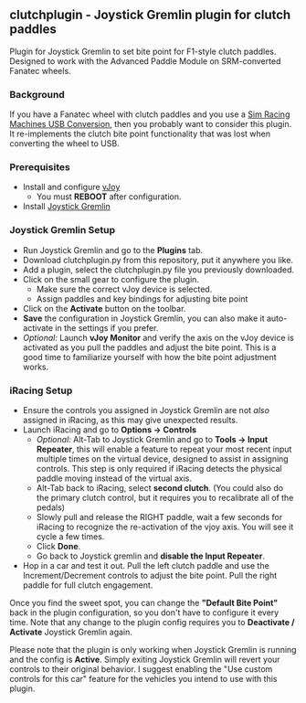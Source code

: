 ## clutchplugin - Joystick Gremlin plugin for clutch paddles
Plugin for Joystick Gremlin to set bite point for F1-style clutch paddles. Designed to work with the Advanced Paddle Module on SRM-converted Fanatec wheels.

### Background ###

If you have a Fanatec wheel with clutch paddles and you use a [Sim Racing Machines USB Conversion](https://www.simracingmachines.com/WebShop/diy), then you probably want to consider this plugin. It re-implements the clutch bite point functionality that was lost when converting the wheel to USB.

### Prerequisites ####

* Install and configure [vJoy](https://github.com/shauleiz/vJoy/releases)
  * You must **REBOOT** after configuration.
* Install [Joystick Gremlin](https://whitemagic.github.io/JoystickGremlin/download/)

### Joystick Gremlin Setup ###

* Run Joystick Gremlin and go to the **Plugins** tab.
* Download clutchplugin.py from this repository, put it anywhere you like.
* Add a plugin, select the clutchplugin.py file you previously downloaded.
* Click on the small gear to configure the plugin.
	* Make sure the correct vJoy device is selected.
	* Assign paddles and key bindings for adjusting bite point
* Click on the **Activate** button on the toolbar. 
* **Save** the configuration in Joystick Gremlin, you can also make it auto-activate in the settings if you prefer.
* *Optional:* Launch **vJoy Monitor** and verify the axis on the vJoy device is activated as you pull the paddles and adjust the bite point. This is a good time to familiarize yourself with how the bite point adjustment works.

### iRacing Setup ###

* Ensure the controls you assigned in Joystick Gremlin are not *also* assigned in iRacing, as this may give unexpected results.
* Launch iRacing and go to **Options -> Controls**
  * *Optional:* Alt-Tab to Joystick Gremlin and go to **Tools -> Input Repeater**, this will enable a feature to repeat your most recent input multiple times on the virtual device, designed to assist in assigning controls. This step is only required if iRacing detects the physical paddle moving instead of the virtual axis.
  * Alt-Tab back to iRacing, select **second clutch**. (You could also do the primary clutch control, but it requires you to recalibrate all of the pedals)
  * Slowly pull and release the RIGHT paddle, wait a few seconds for iRacing to recognize the re-activation of the vjoy axis. You will see it cycle a few times.
  * Click **Done**.
  * Go back to Joystick gremlin and **disable the Input Repeater**.
* Hop in a car and test it out. Pull the left clutch paddle and use the Increment/Decrement controls to adjust the bite point. Pull the right paddle for full clutch engagement.

Once you find the sweet spot, you can change the **"Default Bite Point"** back in the plugin configuration, so you don't have to configure it every time. Note that any change to the plugin config requires you to **Deactivate / Activate** Joystick Gremlin again.

Please note that the plugin is only working when Joystick Gremlin is running and the config is **Active**. Simply exiting Joystick Gremlin will revert your controls to their original behavior. I suggest enabling the "Use custom controls for this car" feature for the vehicles you intend to use with this plugin.
